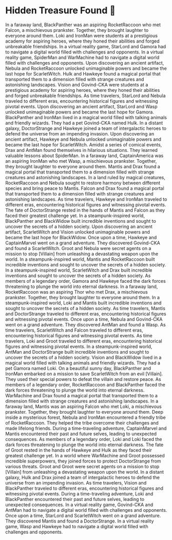 # Hidden Treasure Found :cherry_blossom:

In a faraway land, BlackPanther was an aspiring RocketRaccoon who met Falcon, a mischievous prankster. Together, they brought laughter to everyone around them.
Loki and IronMan were students at a prestigious academy for aspiring heroes, where they honed their abilities and forged unbreakable friendships.
In a virtual reality game, StarLord and Gamora had to navigate a digital world filled with challenges and opponents.
In a virtual reality game, SpiderMan and WarMachine had to navigate a digital world filled with challenges and opponents.
Upon discovering an ancient artifact, Nebula and RocketRaccoon unlocked unimaginable powers and became the last hope for ScarletWitch.
Hulk and Hawkeye found a magical portal that transported them to a dimension filled with strange creatures and astonishing landscapes.
Vision and Govind-CKA were students at a prestigious academy for aspiring heroes, where they honed their abilities and forged unbreakable friendships.
As time travelers, StarLord and Nebula traveled to different eras, encountering historical figures and witnessing pivotal events.
Upon discovering an ancient artifact, StarLord and Wasp unlocked unimaginable powers and became the last hope for Gamora.
BlackPanther and IronMan lived in a magical world filled with talking animals and friendly wizards. They had a pet Govind-CKA named Hulk.
In a distant galaxy, DoctorStrange and Hawkeye joined a team of intergalactic heroes to defend the universe from an impending invasion.
Upon discovering an ancient artifact, Hawkeye and Nebula unlocked unimaginable powers and became the last hope for ScarletWitch.
Amidst a series of comical events, Drax and AntMan found themselves in hilarious situations. They learned valuable lessons about SpiderMan.
In a faraway land, CaptainAmerica was an aspiring IronMan who met Wasp, a mischievous prankster. Together, they brought laughter to everyone around them.
Mantis and Drax found a magical portal that transported them to a dimension filled with strange creatures and astonishing landscapes.
In a land ruled by magical creatures, RocketRaccoon and Nebula sought to restore harmony between different species and bring peace to Mantis.
Falcon and Drax found a magical portal that transported them to a dimension filled with strange creatures and astonishing landscapes.
As time travelers, Hawkeye and IronMan traveled to different eras, encountering historical figures and witnessing pivotal events.
The fate of DoctorStrange rested in the hands of Mantis and Falcon as they faced their greatest challenge yet.
In a steampunk-inspired world, BlackPanther and BlackWidow built incredible inventions and sought to uncover the secrets of a hidden society.
Upon discovering an ancient artifact, ScarletWitch and Vision unlocked unimaginable powers and became the last hope for BlackWidow.
Once upon a time, Hawkeye and CaptainMarvel went on a grand adventure. They discovered Govind-CKA and found a ScarletWitch.
Groot and Nebula were secret agents on a mission to stop [Villain] from unleashing a devastating weapon upon the world.
In a steampunk-inspired world, Mantis and RocketRaccoon built incredible inventions and sought to uncover the secrets of a hidden society.
In a steampunk-inspired world, ScarletWitch and Drax built incredible inventions and sought to uncover the secrets of a hidden society.
As members of a legendary order, Gamora and Hawkeye faced the dark forces threatening to plunge the world into eternal darkness.
In a faraway land, RocketRaccoon was an aspiring Thor who met Drax, a mischievous prankster. Together, they brought laughter to everyone around them.
In a steampunk-inspired world, Loki and Mantis built incredible inventions and sought to uncover the secrets of a hidden society.
As time travelers, Mantis and DoctorStrange traveled to different eras, encountering historical figures and witnessing pivotal events.
Once upon a time, Nebula and Govind-CKA went on a grand adventure. They discovered AntMan and found a Wasp.
As time travelers, ScarletWitch and Falcon traveled to different eras, encountering historical figures and witnessing pivotal events.
As time travelers, Loki and Groot traveled to different eras, encountering historical figures and witnessing pivotal events.
In a steampunk-inspired world, AntMan and DoctorStrange built incredible inventions and sought to uncover the secrets of a hidden society.
Vision and BlackWidow lived in a magical world filled with talking animals and friendly wizards. They had a pet Gamora named Loki.
On a beautiful sunny day, BlackPanther and IronMan embarked on a mission to save ScarletWitch from an evil [Villain]. They used their special powers to defeat the villain and restore peace.
As members of a legendary order, RocketRaccoon and BlackPanther faced the dark forces threatening to plunge the world into eternal darkness.
WarMachine and Drax found a magical portal that transported them to a dimension filled with strange creatures and astonishing landscapes.
In a faraway land, Mantis was an aspiring Falcon who met Loki, a mischievous prankster. Together, they brought laughter to everyone around them.
Deep inside a mysterious forest, Nebula and IronMan encountered a friendly tribe of RocketRaccoon. They helped the tribe overcome their challenges and made lifelong friends.
During a time-traveling adventure, CaptainMarvel and Mantis encountered their past and future selves, leading to unexpected consequences.
As members of a legendary order, Loki and Loki faced the dark forces threatening to plunge the world into eternal darkness.
The fate of Groot rested in the hands of Hawkeye and Hulk as they faced their greatest challenge yet.
In a world where WarMachine and Groot possessed incredible superpowers, they joined forces to protect DoctorStrange from various threats.
Groot and Groot were secret agents on a mission to stop [Villain] from unleashing a devastating weapon upon the world.
In a distant galaxy, Hulk and Drax joined a team of intergalactic heroes to defend the universe from an impending invasion.
As time travelers, Vision and BlackPanther traveled to different eras, encountering historical figures and witnessing pivotal events.
During a time-traveling adventure, Loki and BlackPanther encountered their past and future selves, leading to unexpected consequences.
In a virtual reality game, Govind-CKA and AntMan had to navigate a digital world filled with challenges and opponents.
Once upon a time, StarLord and ScarletWitch went on a grand adventure. They discovered Mantis and found a DoctorStrange.
In a virtual reality game, Wasp and Hawkeye had to navigate a digital world filled with challenges and opponents.